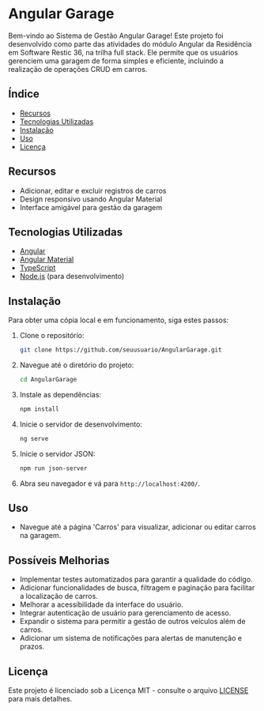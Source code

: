 # Angular Garage

Bem-vindo ao Sistema de Gestão Angular Garage! Este projeto foi desenvolvido como parte das atividades do módulo Angular da Residência em Software Restic 36, na trilha full stack. Ele permite que os usuários gerenciem uma garagem de forma simples e eficiente, incluindo a realização de operações CRUD em carros.

## Índice

- [Recursos](#recursos)
- [Tecnologias Utilizadas](#tecnologias-utilizadas)
- [Instalação](#instalação)
- [Uso](#uso)
- [Licença](#licença)

## Recursos

- Adicionar, editar e excluir registros de carros
- Design responsivo usando Angular Material
- Interface amigável para gestão da garagem

## Tecnologias Utilizadas

- [Angular](https://angular.io/)
- [Angular Material](https://material.angular.io/)
- [TypeScript](https://www.typescriptlang.org/)
- [Node.js](https://nodejs.org/) (para desenvolvimento)

## Instalação

Para obter uma cópia local e em funcionamento, siga estes passos:

1. Clone o repositório:
   ```bash
   git clone https://github.com/seuusuario/AngularGarage.git
   ```

2. Navegue até o diretório do projeto:
   ```bash
   cd AngularGarage
   ```

3. Instale as dependências:
   ```bash
   npm install
   ```

4. Inicie o servidor de desenvolvimento:
   ```bash
   ng serve
   ```

5. Inicie o servidor JSON:
   ```bash
   npm run json-server
   ```

6. Abra seu navegador e vá para `http://localhost:4200/`.

## Uso

- Navegue até a página 'Carros' para visualizar, adicionar ou editar carros na garagem.

## Possíveis Melhorias

- Implementar testes automatizados para garantir a qualidade do código.
- Adicionar funcionalidades de busca, filtragem e paginação para facilitar a localização de carros.
- Melhorar a acessibilidade da interface do usuário.
- Integrar autenticação de usuário para gerenciamento de acesso.
- Expandir o sistema para permitir a gestão de outros veículos além de carros.
- Adicionar um sistema de notificações para alertas de manutenção e prazos.

## Licença

Este projeto é licenciado sob a Licença MIT - consulte o arquivo [LICENSE](LICENSE) para mais detalhes.
